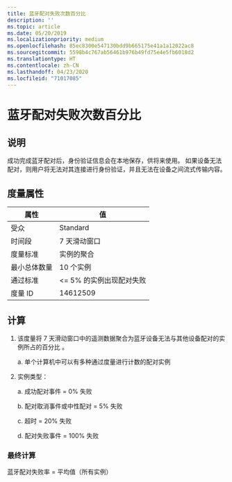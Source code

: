 ```yaml
---
title: 蓝牙配对失败次数百分比
description: ''
ms.topic: article
ms.date: 05/20/2019
ms.localizationpriority: medium
ms.openlocfilehash: 85ec8300e547130bdd9b665175e41a1a12022ac8
ms.sourcegitcommit: 5598b4c767ab56461b976b49fd75e4e5fb6018d2
ms.translationtype: HT
ms.contentlocale: zh-CN
ms.lasthandoff: 04/23/2020
ms.locfileid: "71017085"
---
```

# <a name="percent-of-bluetooth-pairing-failures"></a>蓝牙配对失败次数百分比

## <a name="description"></a>说明

成功完成蓝牙配对后，身份验证信息会在本地保存，供将来使用。 如果设备无法配对，则用户将无法对其连接进行身份验证，并且无法在设备之间流式传输内容。

## <a name="measure-attributes"></a>度量属性

|属性|值|
|----|----|
|受众 |Standard|
|时间段 |7 天滑动窗口|
|度量标准 |实例的聚合|
|最小总体数量 |10 个实例|
|通过标准 |<= 5% 的实例出现配对失败|
|度量 ID |14612509|

## <a name="calculation"></a>计算

1. 该度量将 7 天滑动窗口中的遥测数据聚合为蓝牙设备无法与其他设备配对的实例所占的百分比  。

   a. 单个计算机中可以有多种通过度量进行计数的配对实例 

2. 实例类型：

   a. 成功配对事件 = 0% 失败 

   b. 配对取消事件或中性配对 = 5% 失败 

   c. 超时 = 20% 失败 

   d. 配对失败事件 = 100% 失败 

### <a name="final-calculation"></a>最终计算

蓝牙配对失败率 = 平均值（所有实例） 